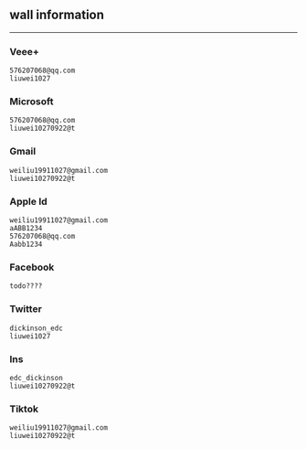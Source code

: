 ## wall information

----------------------


### Veee+
```
576207068@qq.com
liuwei1027
```

### Microsoft
```
576207068@qq.com
liuwei10270922@t
```

### Gmail
```
weiliu19911027@gmail.com
liuwei10270922@t
```

### Apple Id
```
weiliu19911027@gmail.com
aABB1234
576207068@qq.com
Aabb1234
```

### Facebook
```
todo????
```

### Twitter
```
dickinson_edc
liuwei1027
```

### Ins
```
edc_dickinson
liuwei10270922@t
```

### Tiktok
```
weiliu19911027@gmail.com
liuwei10270922@t
```